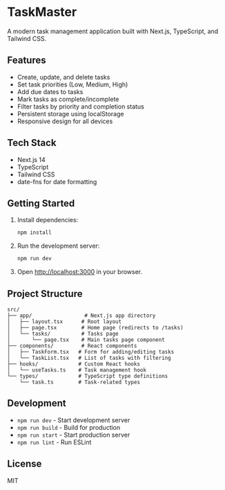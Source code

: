 # TaskMaster

A modern task management application built with Next.js, TypeScript, and Tailwind CSS.

## Features

- Create, update, and delete tasks
- Set task priorities (Low, Medium, High)
- Add due dates to tasks
- Mark tasks as complete/incomplete
- Filter tasks by priority and completion status
- Persistent storage using localStorage
- Responsive design for all devices

## Tech Stack

- Next.js 14
- TypeScript
- Tailwind CSS
- date-fns for date formatting

## Getting Started

1. Install dependencies:
   ```bash
   npm install
   ```

2. Run the development server:
   ```bash
   npm run dev
   ```

3. Open [http://localhost:3000](http://localhost:3000) in your browser.

## Project Structure

```
src/
├── app/                 # Next.js app directory
│   ├── layout.tsx      # Root layout
│   ├── page.tsx        # Home page (redirects to /tasks)
│   └── tasks/          # Tasks page
│       └── page.tsx    # Main tasks page component
├── components/         # React components
│   ├── TaskForm.tsx   # Form for adding/editing tasks
│   └── TaskList.tsx   # List of tasks with filtering
├── hooks/             # Custom React hooks
│   └── useTasks.ts    # Task management hook
└── types/             # TypeScript type definitions
    └── task.ts        # Task-related types
```

## Development

- `npm run dev` - Start development server
- `npm run build` - Build for production
- `npm run start` - Start production server
- `npm run lint` - Run ESLint

## License

MIT 